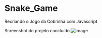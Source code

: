 # Snake_Game
Recriando o Jogo da Cobrinha com Javascript

Screenshot do projeto concluído
![image](https://user-images.githubusercontent.com/61145169/213353958-b8acb3b1-7c51-4c6d-9216-9c00ee8f62c5.png)
